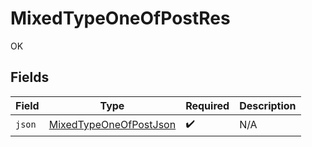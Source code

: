 # MixedTypeOneOfPostRes

OK


## Fields

| Field                                                                       | Type                                                                        | Required                                                                    | Description                                                                 |
| --------------------------------------------------------------------------- | --------------------------------------------------------------------------- | --------------------------------------------------------------------------- | --------------------------------------------------------------------------- |
| `json`                                                                      | [MixedTypeOneOfPostJson](../../models/operations/MixedTypeOneOfPostJson.md) | :heavy_check_mark:                                                          | N/A                                                                         |